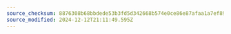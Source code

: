 ```yaml
---
source_checksum: 8876308b68bbdede53b3fd5d342668b574e0ce86e87afaa1a7ef89a873a208bf
source_modified: 2024-12-12T21:11:49.595Z
---
```


